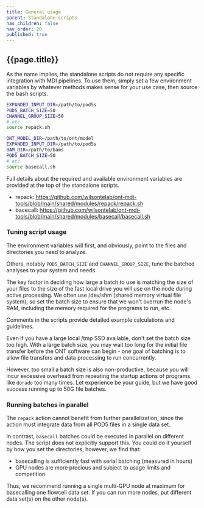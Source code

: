 ```yaml
---
title: General usage
parent: Standalone scripts
has_children: false
nav_order: 20
published: true
---
```


## {{page.title}}

As the name implies, the standalone scripts do not require
any specific integration with MDI pipelines. To use them, simply 
set a few environment variables by whatever methods makes sense
for your use case, then source the bash scripts.

```sh
EXPANDED_INPUT_DIR=/path/to/pod5s
POD5_BATCH_SIZE=50
CHANNEL_GROUP_SIZE=50
# etc.
source repack.sh
```

```sh
ONT_MODEL_DIR=/path/to/ont/model
EXPANDED_INPUT_DIR=/path/to/pod5s
BAM_DIR=/path/to/bams
POD5_BATCH_SIZE=50
# etc.
source basecall.sh
```

Full details about the required and available environment variables
are provided at the top of the standalone scripts.

- repack: <https://github.com/wilsontelab/ont-mdi-tools/blob/main/shared/modules/repack/repack.sh>
- bacecall: <https://github.com/wilsontelab/ont-mdi-tools/blob/main/shared/modules/basecall/basecall.sh>

### Tuning script usage

The environment variables will first, and obviously, 
point to the files and directories you need to analyze.

Others, notably `POD5_BATCH_SIZE` and `CHANNEL_GROUP_SIZE`, 
tune the batched analyses to your system and needs.

The key factor in deciding how large a batch to use is matching
the size of your files to the size of the fast local drive you
will use on the node during active processing. We often
use /dev/shm (shared memory virtual file system), so set the batch
size to ensure that we won't overrun the node's RAM,
including the memory required for the programs to run, etc.

Comments in the scripts provide detailed example calculations and guidelines.

Even if you have a large local /tmp SSD available,
don't set the batch size too high. With a large
batch size, you may wait too long for the initial file transfer before the ONT software can begin - one goal of batching is to allow file transfers
and data processing to run concurrently.

However, too small a batch size is also non-productive, because you 
will incur excessive overhead from repeating the startup actions of
programs like `dorado` too many times. Let experience be your guide,
but we have good success running up to 50G file batches. 

### Running batches in parallel

The `repack` action cannot benefit from further parallelization,
since the action must integrate data from all POD5 files
in a single data set.

In contrast, `basecall` batches could be executed in parallel on different nodes.
The script does not explicitly support this. You could do it yourself by how you set the directories, however, we find that:
- basecalling is sufficiently fast with serial batching (measured in hours)
- GPU nodes are more precious and subject to usage limits and competition

Thus, we recommend running a single multi-GPU node at maximum for basecalling
one flowcell data set. If you can run more nodes, put different data set(s) on the other node(s).
